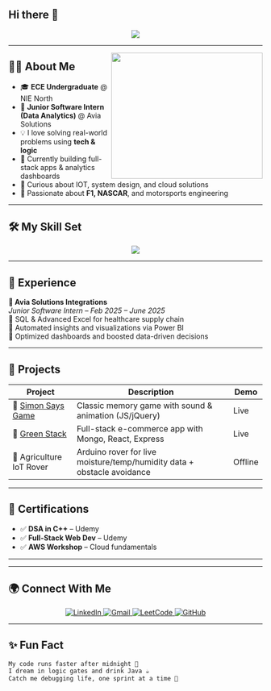 ## Hi there 👋

<!--<!-- Hero Section with Typing Animation -->
<!-- Typing animated banner -->

<!-- Hero Section with Typing Animation -->
<p align="center">
  <img src="https://readme-typing-svg.herokuapp.com?font=Fira+Code&duration=3000&pause=1000&color=0FF9F9&center=true&vCenter=true&width=800&lines=Hey+there%2C+I'm+Aditya+Kaustav+S!;MERN+Stack+%F0%9F%92%BB+%7C+Data+Analyst+%F0%9F%93%88;Power+BI+%7C+IOT+%7C+Full-Stack+Developer+%7C+Tech+Enthusiast;Welcome+to+my+GitHub+Universe+%F0%9F%8C%9F" />
</p>

---

<img align="right" src="https://media.giphy.com/media/qgQUggAC3Pfv687qPC/giphy.gif" width="300" height="250" />

## 👨‍💻 About Me

- 🎓 **ECE Undergraduate** @ NIE North
- 💼 **Junior Software Intern (Data Analytics)** @ Avia Solutions
- 💡 I love solving real-world problems using **tech & logic**
- 🚀 Currently building full-stack apps & analytics dashboards
- 🧠 Curious about IOT, system design, and cloud solutions
- 🏁 Passionate about **F1, NASCAR**, and motorsports engineering

---

## 🛠️ My Skill Set

<div align="center">
  <img src="https://skillicons.dev/icons?i=cpp,js,html,css,react,nodejs,express,mongodb,git,vercel,figma,powerbi" />
</div>

---

## 💼 Experience

**🧩 Avia Solutions Integrations**  
*Junior Software Intern – Feb 2025 – June 2025*  
🔹 SQL & Advanced Excel for healthcare supply chain  
🔹 Automated insights and visualizations via Power BI  
🔹 Optimized dashboards and boosted data-driven decisions

---

## 🚀 Projects

| Project | Description | Demo |
|--------|-------------|------|
| 🧠 [Simon Says Game](https://simon-says-game-smoky.vercel.app/) | Classic memory game with sound & animation (JS/jQuery) | Live |
| 🛒 [Green Stack](https://greencart-deploy-vkqc.vercel.app/) | Full-stack e-commerce app with Mongo, React, Express | Live |
| 🚜 Agriculture IoT Rover | Arduino rover for live moisture/temp/humidity data + obstacle avoidance | Offline |

---

## 📜 Certifications

- ✅ **DSA in C++** – Udemy  
- ✅ **Full-Stack Web Dev** – Udemy  
- ✅ **AWS Workshop** – Cloud fundamentals

---


---

## 🌍 Connect With Me

<p align="center">
  <a href="https://www.linkedin.com/in/adityakaustav/" target="_blank">
    <img alt="LinkedIn" src="https://img.shields.io/badge/LinkedIn-0077B5.svg?&style=for-the-badge&logo=linkedin&logoColor=white"/>
  </a>
  <a href="mailto:adityakaustav829@gmail.com">
    <img alt="Gmail" src="https://img.shields.io/badge/Gmail-D14836?style=for-the-badge&logo=gmail&logoColor=white" />
  </a>
  <a href="https://leetcode.com/u/adityakaustav829/" target="_blank">
    <img alt="LeetCode" src="https://img.shields.io/badge/LeetCode-FFA116?style=for-the-badge&logo=leetcode&logoColor=white" />
  </a>
  <a href="https://github.com/aditya2003-crypto">
    <img alt="GitHub" src="https://img.shields.io/badge/GitHub-181717?style=for-the-badge&logo=github&logoColor=white" />
  </a>
</p>

---

## ✨ Fun Fact
```txt
My code runs faster after midnight 🌙  
I dream in logic gates and drink Java ☕  
Catch me debugging life, one sprint at a time 🏁


